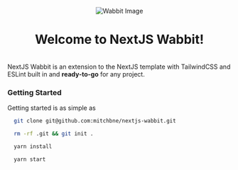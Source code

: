 <p align="center">
  <img src="https://i.ibb.co/GtnKZGp/wabbit.jpg" alt="Wabbit Image">
</p>
<h1 align="center">Welcome to NextJS Wabbit!</h1>
<br />
NextJS Wabbit is an extension to the NextJS template with TailwindCSS and ESLint built in and <b>ready-to-go</b> for any project.

### Getting Started

Getting started is as simple as 
```bash
  git clone git@github.com:mitchbne/nextjs-wabbit.git

  rm -rf .git && git init .

  yarn install

  yarn start
```
